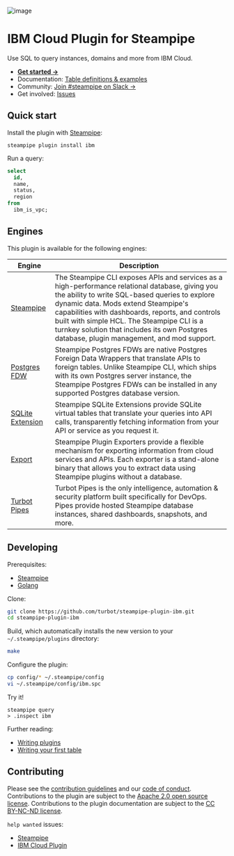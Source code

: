 ![image](https://hub.steampipe.io/images/plugins/turbot/ibm-social-graphic.png)

# IBM Cloud Plugin for Steampipe

Use SQL to query instances, domains and more from IBM Cloud.

- **[Get started →](https://hub.steampipe.io/plugins/turbot/ibm)**
- Documentation: [Table definitions & examples](https://hub.steampipe.io/plugins/turbot/ibm/tables)
- Community: [Join #steampipe on Slack →](https://turbot.com/community/join)
- Get involved: [Issues](https://github.com/turbot/steampipe-plugin-ibm/issues)

## Quick start

Install the plugin with [Steampipe](https://steampipe.io):

```shell
steampipe plugin install ibm
```

Run a query:

```sql
select
  id,
  name,
  status,
  region
from
  ibm_is_vpc;
```

## Engines

This plugin is available for the following engines:

| Engine        | Description
|---------------|------------------------------------------
| [Steampipe](https://steampipe.io/docs) | The Steampipe CLI exposes APIs and services as a high-performance relational database, giving you the ability to write SQL-based queries to explore dynamic data. Mods extend Steampipe's capabilities with dashboards, reports, and controls built with simple HCL. The Steampipe CLI is a turnkey solution that includes its own Postgres database, plugin management, and mod support.
| [Postgres FDW](https://steampipe.io/docs/steampipe_postgres/index) | Steampipe Postgres FDWs are native Postgres Foreign Data Wrappers that translate APIs to foreign tables. Unlike Steampipe CLI, which ships with its own Postgres server instance, the Steampipe Postgres FDWs can be installed in any supported Postgres database version.
| [SQLite Extension](https://steampipe.io/docs//steampipe_sqlite/index) | Steampipe SQLite Extensions provide SQLite virtual tables that translate your queries into API calls, transparently fetching information from your API or service as you request it.
| [Export](https://steampipe.io/docs/steampipe_export/index) | Steampipe Plugin Exporters provide a flexible mechanism for exporting information from cloud services and APIs. Each exporter is a stand-alone binary that allows you to extract data using Steampipe plugins without a database.
| [Turbot Pipes](https://turbot.com/pipes/docs) | Turbot Pipes is the only intelligence, automation & security platform built specifically for DevOps. Pipes provide hosted Steampipe database instances, shared dashboards, snapshots, and more.

## Developing

Prerequisites:

- [Steampipe](https://steampipe.io/downloads)
- [Golang](https://golang.org/doc/install)

Clone:

```sh
git clone https://github.com/turbot/steampipe-plugin-ibm.git
cd steampipe-plugin-ibm
```

Build, which automatically installs the new version to your `~/.steampipe/plugins` directory:

```sh
make
```

Configure the plugin:

```sh
cp config/* ~/.steampipe/config
vi ~/.steampipe/config/ibm.spc
```

Try it!

```shell
steampipe query
> .inspect ibm
```

Further reading:

- [Writing plugins](https://steampipe.io/docs/develop/writing-plugins)
- [Writing your first table](https://steampipe.io/docs/develop/writing-your-first-table)

## Contributing

Please see the [contribution guidelines](https://github.com/turbot/steampipe/blob/main/CONTRIBUTING.md) and our [code of conduct](https://github.com/turbot/steampipe/blob/main/CODE_OF_CONDUCT.md). Contributions to the plugin are subject to the [Apache 2.0 open source license](https://github.com/turbot/steampipe-plugin-ibm/blob/main/LICENSE). Contributions to the plugin documentation are subject to the [CC BY-NC-ND license](https://github.com/turbot/steampipe-plugin-ibm/blob/main/docs/LICENSE).

`help wanted` issues:

- [Steampipe](https://github.com/turbot/steampipe/labels/help%20wanted)
- [IBM Cloud Plugin](https://github.com/turbot/steampipe-plugin-ibm/labels/help%20wanted)
